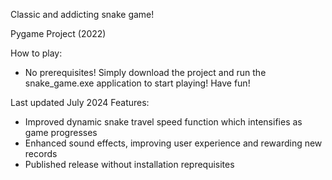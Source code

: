 Classic and addicting snake game!

Pygame Project (2022)

How to play:
- No prerequisites! Simply download the project and run the snake_game.exe application to start playing! Have fun!

Last updated July 2024
Features:
- Improved dynamic snake travel speed function which intensifies as game progresses
- Enhanced sound effects, improving user experience and rewarding new records
- Published release without installation reprequisites

